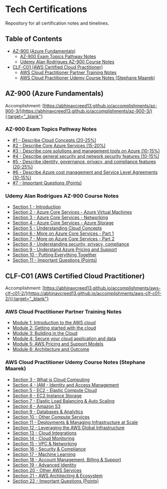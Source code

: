 # Tech Certifications

Repository for all certification notes and timelines.

## Table of Contents
  - [AZ-900 (Azure Fundamentals)](#az-900-azure-fundamentals)
    - [AZ-900 Exam Topics Pathway Notes](#az-900-exam-topics-pathway-notes)
    - [Udemy Alan Rodrigues AZ-900 Course Notes](#udemy-alan-rodrigues-az-900-course-notes)
  - [CLF-C01 (AWS Certified Cloud Practitioner)](#clf-c01-aws-certified-cloud-practitioner)
    - [AWS Cloud Practitioner Partner Training Notes](#aws-cloud-practitioner-partner-training-notes)
    - [AWS Cloud Practitioner Udemy Course Notes (Stephane Maarek)](#aws-cloud-practitioner-udemy-course-notes-stephane-maarek)

## AZ-900 (Azure Fundamentals)

Accomplishment: [https://abhinavcreed13.github.io/accomplishments/az-900-3/](https://abhinavcreed13.github.io/accomplishments/az-900-3/){:target="_blank"}

### AZ-900 Exam Topics Pathway Notes
- [#1 - Describe Cloud Concepts (20-25%)](https://github.com/abhinavcreed13/tech-certifications/blob/main/AZ-900%20(Azure%20Fundamentals)/AZ-900-Exam-Topic-Pathway-Notes/%231%20-%20Describe%20Cloud%20Concepts%20(20-25%25).md)
- [#2 - Describe Core Azure Services (15-20%)](https://github.com/abhinavcreed13/tech-certifications/blob/main/AZ-900%20(Azure%20Fundamentals)/AZ-900-Exam-Topic-Pathway-Notes/%232%20-%20Describe%20Core%20Azure%20Services%20(15-20%25).md)
- [#3 - Describe core solutions and management tools on Azure (10-15%)](https://github.com/abhinavcreed13/tech-certifications/blob/main/AZ-900%20(Azure%20Fundamentals)/AZ-900-Exam-Topic-Pathway-Notes/%233%20-%20Describe%20core%20solutions%20and%20management%20tools%20on%20Az.md)
- [#4 - Describe general security and network security features (10-15%)](https://github.com/abhinavcreed13/tech-certifications/blob/main/AZ-900%20(Azure%20Fundamentals)/AZ-900-Exam-Topic-Pathway-Notes/%234%20-%20Describe%20general%20security%20and%20network%20security%20fea.md)
- [#5 - Describe identity, governance, privacy, and compliance features (20-25%)](https://github.com/abhinavcreed13/tech-certifications/blob/main/AZ-900%20(Azure%20Fundamentals)/AZ-900-Exam-Topic-Pathway-Notes/%235%20-%20Describe%20identity%2C%20governance%2C%20privacy%2C%20and%20compli.md)
- [#6 - Describe Azure cost management and Service Level Agreements (10-15%)](https://github.com/abhinavcreed13/tech-certifications/blob/main/AZ-900%20(Azure%20Fundamentals)/AZ-900-Exam-Topic-Pathway-Notes/%236%20-%20Describe%20Azure%20cost%20management%20and%20Service%20Level%20A.md)
- [#7 - Important Questions (Points)](https://github.com/abhinavcreed13/tech-certifications/blob/main/AZ-900%20(Azure%20Fundamentals)/AZ-900-Exam-Topic-Pathway-Notes/%237%20-%20Important%20Questions%20(Points).md)

### Udemy Alan Rodrigues AZ-900 Course Notes
- [Section 1 - Introduction](https://github.com/abhinavcreed13/tech-certifications/blob/main/AZ-900%20(Azure%20Fundamentals)/Udemy-Alan-Course-Notes/Section%201%20-%20Introduction.md)
- [Section 2 - Azure Core Services - Azure Virtual Machines](https://github.com/abhinavcreed13/tech-certifications/blob/main/AZ-900%20(Azure%20Fundamentals)/Udemy-Alan-Course-Notes/Section%202%20-%20Azure%20Core%20Services%20-%20Azure%20Virtual%20Machines.md)
- [Section 3 - Azure Core Services - Networking](https://github.com/abhinavcreed13/tech-certifications/blob/main/AZ-900%20(Azure%20Fundamentals)/Udemy-Alan-Course-Notes/Section%203%20-%20Azure%20Core%20Services%20-%20Networking.md)
- [Section 4 - Azure Core Services - Azure Storage](https://github.com/abhinavcreed13/tech-certifications/blob/main/AZ-900%20(Azure%20Fundamentals)/Udemy-Alan-Course-Notes/Section%204%20-%20Azure%20Core%20Services%20-%20Azure%20Storage.md)
- [Section 5 - Understanding Cloud Concepts](https://github.com/abhinavcreed13/tech-certifications/blob/main/AZ-900%20(Azure%20Fundamentals)/Udemy-Alan-Course-Notes/Section%205%20-%20Understanding%20Cloud%20Concepts.md)
- [Section 6 - More on Azure Core Services - Part 1](https://github.com/abhinavcreed13/tech-certifications/blob/main/AZ-900%20(Azure%20Fundamentals)/Udemy-Alan-Course-Notes/Section%206%20-%20More%20on%20Azure%20Core%20Services%20-%20Part%201.md)
- [Section 7 - More on Azure Core Services - Part 2](https://github.com/abhinavcreed13/tech-certifications/blob/main/AZ-900%20(Azure%20Fundamentals)/Udemy-Alan-Course-Notes/Section%207%20-%20More%20on%20Azure%20Core%20Services%20-%20Part%202.md)
- [Section 8 - Understanding security, privacy, compliance](https://github.com/abhinavcreed13/tech-certifications/blob/main/AZ-900%20(Azure%20Fundamentals)/Udemy-Alan-Course-Notes/Section%208%20-%20Understanding%20security%2C%20privacy%2C%20compliance.md)
- [Section 9 - Understand Azure Pricing and Support](https://github.com/abhinavcreed13/tech-certifications/blob/main/AZ-900%20(Azure%20Fundamentals)/Udemy-Alan-Course-Notes/Section%209%20-%20Understand%20Azure%20Pricing%20and%20Support.md)
- [Section 10 - Putting Everything Together](https://github.com/abhinavcreed13/tech-certifications/blob/main/AZ-900%20(Azure%20Fundamentals)/Udemy-Alan-Course-Notes/Section%2010%20-%20Putting%20Everything%20Together.md)
- [Section 11 - Important Questions (Points)](https://github.com/abhinavcreed13/tech-certifications/blob/main/AZ-900%20(Azure%20Fundamentals)/Udemy-Alan-Course-Notes/Section%2011%20-%20Important%20Questions%20(Points).md)

## CLF-C01 (AWS Certified Cloud Practitioner)

Accomplishment: [https://abhinavcreed13.github.io/accomplishments/aws-clf-c01-2/](https://abhinavcreed13.github.io/accomplishments/aws-clf-c01-2/){:target="_blank"}

### AWS Cloud Practitioner Partner Training Notes
  - [Module 1: Introduction to the AWS cloud](https://github.com/abhinavcreed13/tech-certifications/tree/main/CLF-C01%20(AWS%20Cloud%20Practitioner)/CP-Partner-Training-Notes#module-1-introduction-to-the-aws-cloud)
  - [Module 2: Getting started with the cloud](https://github.com/abhinavcreed13/tech-certifications/tree/main/CLF-C01%20(AWS%20Cloud%20Practitioner)/CP-Partner-Training-Notes#module-2-getting-started-with-the-cloud)
  - [Module 3: Building in the Cloud](https://github.com/abhinavcreed13/tech-certifications/tree/main/CLF-C01%20(AWS%20Cloud%20Practitioner)/CP-Partner-Training-Notes#module-3-building-in-the-cloud)
  - [Module 4: Secure your cloud application and data](https://github.com/abhinavcreed13/tech-certifications/tree/main/CLF-C01%20(AWS%20Cloud%20Practitioner)/CP-Partner-Training-Notes#module-4-secure-your-cloud-application-and-data)
  - [Module 5: AWS Pricing and Support Models](https://github.com/abhinavcreed13/tech-certifications/tree/main/CLF-C01%20(AWS%20Cloud%20Practitioner)/CP-Partner-Training-Notes#module-5-aws-pricing-and-support-models)
  - [Module 6: Architecture and Outcome](https://github.com/abhinavcreed13/tech-certifications/tree/main/CLF-C01%20(AWS%20Cloud%20Practitioner)/CP-Partner-Training-Notes#module-6-architecture-and-outcome)

### AWS Cloud Practitioner Udemy Course Notes (Stephane Maarek)
- [Section 3 - What is Cloud Computing](https://github.com/abhinavcreed13/tech-certifications/blob/main/CLF-C01%20(AWS%20Cloud%20Practitioner)/CP-Stephane-Udemy-Course-Notes/sections/%233%20-%20What%20is%20Cloud%20Computing.md)
- [Section 4 - IAM - Identity and Access Management](https://github.com/abhinavcreed13/tech-certifications/blob/main/CLF-C01%20(AWS%20Cloud%20Practitioner)/CP-Stephane-Udemy-Course-Notes/sections/%234%20-%20IAM%20-%20Identity%20and%20Access%20Management.md)
- [Section 5 - EC2 - Elastic Compute Cloud](https://github.com/abhinavcreed13/tech-certifications/blob/main/CLF-C01%20(AWS%20Cloud%20Practitioner)/CP-Stephane-Udemy-Course-Notes/sections/%235%20-%20EC2%20-%20Elastic%20Compute%20Cloud.md)
- [Section 6 - EC2 Instance Storage](https://github.com/abhinavcreed13/tech-certifications/blob/main/CLF-C01%20(AWS%20Cloud%20Practitioner)/CP-Stephane-Udemy-Course-Notes/sections/%236%20-%20EC2%20Instance%20Storage.md)
- [Section 7 - Elastic Load Balancing & Auto Scaling](https://github.com/abhinavcreed13/tech-certifications/blob/main/CLF-C01%20(AWS%20Cloud%20Practitioner)/CP-Stephane-Udemy-Course-Notes/sections/%237%20-%20Elastic%20Load%20Balancing%20%26%20Auto%20Scaling.md)
- [Section 8 - Amazon S3](https://github.com/abhinavcreed13/tech-certifications/blob/main/CLF-C01%20(AWS%20Cloud%20Practitioner)/CP-Stephane-Udemy-Course-Notes/sections/%238%20-%20Amazon%20S3.md)
- [Section 9 - Databases & Analytics](https://github.com/abhinavcreed13/tech-certifications/blob/main/CLF-C01%20(AWS%20Cloud%20Practitioner)/CP-Stephane-Udemy-Course-Notes/sections/%239%20-%20Databases%20%26%20Analytics.md)
- [Section 10 - Other Compute Services](https://github.com/abhinavcreed13/tech-certifications/blob/main/CLF-C01%20(AWS%20Cloud%20Practitioner)/CP-Stephane-Udemy-Course-Notes/sections/%2310%20-%20Other%20Compute%20Services.md)
- [Section 11 - Deployments & Managing Infrastructure at Scale](https://github.com/abhinavcreed13/tech-certifications/blob/main/CLF-C01%20(AWS%20Cloud%20Practitioner)/CP-Stephane-Udemy-Course-Notes/sections/%2311%20-%20Deployments%20%26%20Managing%20Infrastructure.md)
- [Section 12 - Leveraging the AWS Global Infrastructure](https://github.com/abhinavcreed13/tech-certifications/blob/main/CLF-C01%20(AWS%20Cloud%20Practitioner)/CP-Stephane-Udemy-Course-Notes/sections/%2312%20-%20Leveraging%20the%20AWS%20Global%20Infrastructure.md)
- [Section 13 - Cloud Integrations](https://github.com/abhinavcreed13/tech-certifications/blob/main/CLF-C01%20(AWS%20Cloud%20Practitioner)/CP-Stephane-Udemy-Course-Notes/sections/%2313%20-%20Cloud%20Integrations.md)
- [Section 14 - Cloud Monitoring](https://github.com/abhinavcreed13/tech-certifications/blob/main/CLF-C01%20(AWS%20Cloud%20Practitioner)/CP-Stephane-Udemy-Course-Notes/sections/%2314%20-%20Cloud%20Monitoring.md)
- [Section 15 - VPC & Networking](https://github.com/abhinavcreed13/tech-certifications/blob/main/CLF-C01%20(AWS%20Cloud%20Practitioner)/CP-Stephane-Udemy-Course-Notes/sections/%2315%20-%20VPC%20%26%20Networking.md)
- [Section 16 - Security & Compliance](https://github.com/abhinavcreed13/tech-certifications/blob/main/CLF-C01%20(AWS%20Cloud%20Practitioner)/CP-Stephane-Udemy-Course-Notes/sections/%2316%20-%20Security%20%26%20Compliance.md)
- [Section 17 - Machine Learning](https://github.com/abhinavcreed13/tech-certifications/blob/main/CLF-C01%20(AWS%20Cloud%20Practitioner)/CP-Stephane-Udemy-Course-Notes/sections/%2317%20-%20Machine%20Learning.md)
- [Section 18 - Account Management, Billing & Support](https://github.com/abhinavcreed13/tech-certifications/blob/main/CLF-C01%20(AWS%20Cloud%20Practitioner)/CP-Stephane-Udemy-Course-Notes/sections/%2318%20-%20Account%20Management%2C%20Billing%20%26%20Support.md)
- [Section 19 - Advanced Identity](https://github.com/abhinavcreed13/tech-certifications/blob/main/CLF-C01%20(AWS%20Cloud%20Practitioner)/CP-Stephane-Udemy-Course-Notes/sections/%2319%20-%20Advanced%20Identity.md)
- [Section 20 - Other AWS Services](https://github.com/abhinavcreed13/tech-certifications/blob/main/CLF-C01%20(AWS%20Cloud%20Practitioner)/CP-Stephane-Udemy-Course-Notes/sections/%2320%20-%20Other%20AWS%20Services.md)
- [Section 21 - AWS Architecting & Ecosystem](https://github.com/abhinavcreed13/tech-certifications/blob/main/CLF-C01%20(AWS%20Cloud%20Practitioner)/CP-Stephane-Udemy-Course-Notes/sections/%2321%20-%20AWS%20Architecting%20%26%20Ecosystem.md)
- [Section 22 - Important Questions (Points)](https://github.com/abhinavcreed13/tech-certifications/blob/main/CLF-C01%20(AWS%20Cloud%20Practitioner)/CP-Stephane-Udemy-Course-Notes/sections/%2322%20-%20Important%20Questions%20(Points).md)
